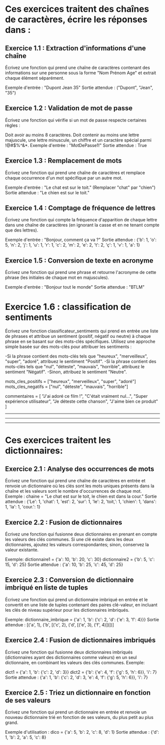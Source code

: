 # Ces exercices traitent des chaînes de caractères, écrire les réponses dans :

## Exercice 1.1 : Extraction d'informations d'une chaîne
Écrivez une fonction qui prend une chaîne de caractères contenant des informations sur une personne sous la forme "Nom Prénom Age" et extrait chaque élément séparément.

Exemple d'entrée : "Dupont Jean 35"
Sortie attendue : ("Dupont", "Jean", "35")

## Exercice 1.2 : Validation de mot de passe
Écrivez une fonction qui vérifie si un mot de passe respecte certaines règles :

Doit avoir au moins 8 caractères.
Doit contenir au moins une lettre majuscule, une lettre minuscule, un chiffre et un caractère spécial parmi !@#$%^&*.
Exemple d'entrée : "MotDePasse1!"
Sortie attendue : True

## Exercice 1.3 : Remplacement de mots
Écrivez une fonction qui prend une chaîne de caractères et remplace chaque occurrence d'un mot spécifique par un autre mot.

Exemple d'entrée : "Le chat est sur le toit." (Remplacer "chat" par "chien")
Sortie attendue : "Le chien est sur le toit."

## Exercice 1.4 : Comptage de fréquence de lettres
Écrivez une fonction qui compte la fréquence d'apparition de chaque lettre dans une chaîne de caractères (en ignorant la casse et en ne tenant compte que des lettres).

Exemple d'entrée : "Bonjour, comment ça va ?"
Sortie attendue : {'b': 1, 'o': 5, 'n': 2, 'j': 1, 'u': 1, 'r': 1, 'c': 2, 'm': 2, 'e': 2, 't': 2, 'ç': 1, 'v': 1, 'a': 1}

## Exercice 1.5 : Conversion de texte en acronyme
Écrivez une fonction qui prend une phrase et retourne l'acronyme de cette phrase (les initiales de chaque mot en majuscules).

Exemple d'entrée : "Bonjour tout le monde"
Sortie attendue : "BTLM"

# Exercice 1.6 : classification de sentiments
Écrivez une fonction classificateur_sentiments qui prend en entrée une liste de phrases et attribue un sentiment (positif, négatif ou neutre) à chaque phrase en se basant sur des mots-clés spécifiques.
Utilisez une approche simple basée sur des mots-clés pour attribuer les sentiments :

-Si la phrase contient des mots-clés tels que "heureux", "merveilleux", "super", "adoré", attribuez le sentiment "Positif".
-Si la phrase contient des mots-clés tels que "nul", "déteste", "mauvais", "horrible", attribuez le sentiment "Négatif".
-Sinon, attribuez le sentiment "Neutre".

mots_cles_positifs = ["heureux", "merveilleux", "super", "adoré"]
mots_cles_negatifs = ["nul", "déteste", "mauvais", "horrible"]

commentaires = [
    "J'ai adoré ce film !",
    "C'était vraiment nul...",
    "Super expérience utilisateur",
    "Je déteste cette chanson",
    "J'aime bien ce produit"
]

---
---
---

# Ces exercices traitent les dictionnaires: 

## Exercice 2.1 : Analyse des occurrences de mots
Écrivez une fonction qui prend une chaîne de caractères en entrée et renvoie un dictionnaire où les clés sont les mots uniques présents dans la chaîne et les valeurs sont le nombre d'occurrences de chaque mot.
 Exemple : 
chaine = "Le chat est sur le toit, le chien est dans la cour."
Sortie attendue : {'Le': 1, 'chat': 1, 'est': 2, 'sur': 1, 'le': 2, 'toit,': 1, 'chien': 1, 'dans': 1, 'la': 1, 'cour.': 1}



## Exercice 2.2 : Fusion de dictionnaires
Écrivez une fonction qui fusionne deux dictionnaires en prenant en compte les valeurs des clés communes. Si une clé existe dans les deux dictionnaires, ajoutez les valeurs correspondantes; sinon, conservez la valeur existante.

Exemple:
dictionnaire1 = {'a': 10, 'b': 20, 'c': 30}
dictionnaire2 = {'b': 5, 'c': 15, 'd': 25}
Sortie attendue : {'a': 10, 'b': 25, 'c': 45, 'd': 25}



## Exercice 2.3 : Conversion de dictionnaire imbriqué en liste de tuples
Écrivez une fonction qui prend un dictionnaire imbriqué en entrée et le convertit en une liste de tuples contenant des paires clé-valeur, en incluant les clés de niveau supérieur pour les dictionnaires imbriqués.

Exemple:
dictionnaire_imbrique = {'a': 1, 'b': {'c': 2, 'd': {'e': 3, 'f': 4}}}
Sortie attendue : [('a', 1), ('b', [('c', 2), ('d', [('e', 3), ('f', 4)])])]



## Exercice 2.4 : Fusion de dictionnaires imbriqués
Écrivez une fonction qui fusionne deux dictionnaires imbriqués (dictionnaires ayant des dictionnaires comme valeurs) en un seul dictionnaire, en combinant les valeurs des clés communes.
Exemple:

dict1 = {'a': 1, 'b': {'c': 2, 'd': 3}}
dict2 = {'b': {'e': 4, 'f': {'g': 5, 'h': 6}}, 'i': 7}
Sortie attendue : {'a': 1, 'b': {'c': 2, 'd': 3, 'e': 4, 'f': {'g': 5, 'h': 6}}, 'i': 7}


## Exercice 2.5 : Triez un dictionnaire en fonction de ses valeurs
Écrivez une fonction qui prend un dictionnaire en entrée et renvoie un nouveau dictionnaire trié en fonction de ses valeurs, du plus petit au plus grand.

Exemple d'utilisation :
dico = {'a': 5, 'b': 2, 'c': 8, 'd': 1}
Sortie attendue : {'d': 1, 'b': 2, 'a': 5, 'c': 8}
